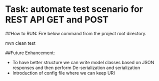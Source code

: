 # Task: automate test scenario for REST API GET and POST

##How to RUN:
Fire below command from the project root directory.

mvn clean test

##Future Enhancement: 
- To have better structure we can write model classes based on JSON responses and then perform De-serialization and serialization 
- Introduction of config file where we can keep URI 